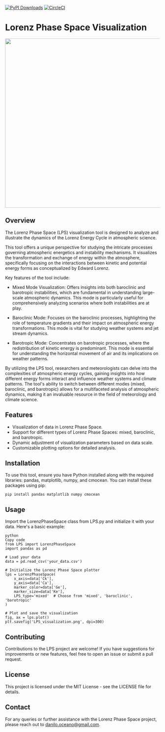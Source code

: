 [![PyPI Downloads](https://pepy.tech/badge/cyclophaser)](https://pepy.tech/project/lorenz-phase-space/)
[![CircleCI](https://circleci.com/gh/daniloceano/CycloPhaser.svg?style=shield)](https://circleci.com/gh/daniloceano/lorenz-phase-space/)


# Lorenz Phase Space Visualization


<img src="https://github.com/daniloceano/lorenz_phase_space/assets/56005607/862e0916-4960-4658-b7eb-91f7ad57fe9f" width="550">


## Overview

The Lorenz Phase Space (LPS) visualization tool is designed to analyze and illustrate the dynamics of the Lorenz Energy Cycle in atmospheric science.

This tool offers a unique perspective for studying the intricate processes governing atmospheric energetics and instability mechanisms.
It visualizes the transformation and exchange of energy within the atmosphere, specifically focusing on the interactions between kinetic and potential energy forms as conceptualized by Edward Lorenz.

Key features of the tool include:

- Mixed Mode Visualization: Offers insights into both baroclinic and barotropic instabilities, which are fundamental in understanding large-scale atmospheric dynamics. 
This mode is particularly useful for comprehensively analyzing scenarios where both instabilities are at play.

- Baroclinic Mode: Focuses on the baroclinic processes, highlighting the role of temperature gradients and their impact on atmospheric energy transformations.
This mode is vital for studying weather systems and jet stream dynamics.

- Barotropic Mode: Concentrates on barotropic processes, where the redistribution of kinetic energy is predominant. 
This mode is essential for understanding the horizontal movement of air and its implications on weather patterns.


By utilizing the LPS tool, researchers and meteorologists can delve into the complexities of atmospheric energy cycles, gaining insights into how different energy forms interact and influence weather systems and climate patterns. 
The tool's ability to switch between different modes (mixed, baroclinic, and barotropic) allows for a multifaceted analysis of atmospheric dynamics, making it an invaluable resource in the field of meteorology and climate science.

## Features

- Visualization of data in Lorenz Phase Space.
- Support for different types of Lorenz Phase Spaces: mixed, baroclinic, and barotropic.
- Dynamic adjustment of visualization parameters based on data scale.
- Customizable plotting options for detailed analysis.

## Installation

To use this tool, ensure you have Python installed along with the required libraries: pandas, matplotlib, numpy, and cmocean. You can install these packages using pip:


```pip install pandas matplotlib numpy cmocean```

## Usage

Import the LorenzPhaseSpace class from LPS.py and initialize it with your data. Here's a basic example:

```
python
Copy code
from LPS import LorenzPhaseSpace
import pandas as pd

# Load your data
data = pd.read_csv('your_data.csv')

# Initialize the Lorenz Phase Space plotter
lps = LorenzPhaseSpace(
    x_axis=data['Ck'],
    y_axis=data['Ca'],
    marker_color=data['Ge'],
    marker_size=data['Ke'],
    LPS_type='mixed'  # Choose from 'mixed', 'baroclinic', 'barotropic'
)

# Plot and save the visualization
fig, ax = lps.plot()
plt.savefig('LPS_visualization.png', dpi=300)
```


## Contributing

Contributions to the LPS project are welcome! If you have suggestions for improvements or new features, feel free to open an issue or submit a pull request.

## License

This project is licensed under the MIT License - see the LICENSE file for details.

## Contact

For any queries or further assistance with the Lorenz Phase Space project, please reach out to danilo.oceano@gmail.com.

